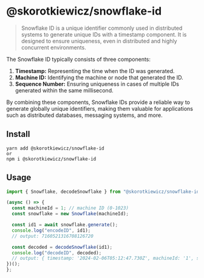 # @skorotkiewicz/snowflake-id

> Snowflake ID is a unique identifier commonly used in distributed systems to generate unique IDs with a timestamp component. It is designed to ensure uniqueness, even in distributed and highly concurrent environments.

The Snowflake ID typically consists of three components:

1. **Timestamp:** Representing the time when the ID was generated.
2. **Machine ID:** Identifying the machine or node that generated the ID.
3. **Sequence Number:** Ensuring uniqueness in cases of multiple IDs generated within the same millisecond.

By combining these components, Snowflake IDs provide a reliable way to generate globally unique identifiers, making them valuable for applications such as distributed databases, messaging systems, and more.

## Install

```
yarn add @skorotkiewicz/snowflake-id
or
npm i @skorotkiewicz/snowflake-id
```

## Usage

```js
import { Snowflake, decodeSnowflake } from "@skorotkiewicz/snowflake-id";

(async () => {
  const machineId = 1; // machine ID (0-1023)
  const snowflake = new Snowflake(machineId);

  const id1 = await snowflake.generate();
  console.log("encodeID", id1);
  // output: 7160521316708126720

  const decoded = decodeSnowflake(id1);
  console.log("decodeID", decoded);
  // output: { timestamp: '2024-02-06T05:12:47.730Z', machineId: '1', sequence: '0' }
})();
};
```
